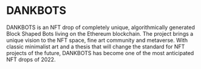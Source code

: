 # DANKBOTS
DANKBOTS is an NFT drop of completely unique, algorithmically generated Block Shaped Bots living on the Ethereum blockchain. The project brings a unique vision to the NFT space, fine art community and metaverse. With classic minimalist art and a thesis that will change the standard for NFT projects of the future, DANKBOTS has become one of the most anticipated NFT drops of 2022.
